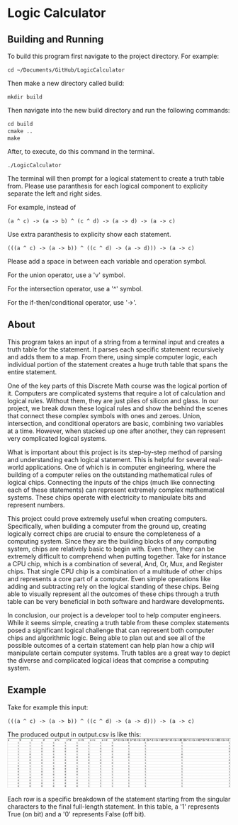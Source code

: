 # Logic Calculator

## Building and Running
To build this program first navigate to the project directory. For example:

```console
cd ~/Documents/GitHub/LogicCalculator
```

Then make a new directory called build:

```console
mkdir build
```

Then navigate into the new build directory and run the following commands:

```console
cd build
cmake ..
make
```

After, to execute, do this command in the terminal.

```console
./LogicCalculator
```

The terminal will then prompt for a logical statement to create a truth table from. 
Please use paranthesis for each logical component to explicity separate the left and right sides. 

For example, instead of

```console
(a ^ c) -> (a -> b) ^ (c ^ d) -> (a -> d) -> (a -> c)
```
Use extra paranthesis to explicity show each statement.
```console
(((a ^ c) -> (a -> b)) ^ ((c ^ d) -> (a -> d))) -> (a -> c)
```

Please add a space in between each variable and operation symbol.

For the union operator, use a 'v' symbol. 

For the intersection operator, use a '^' symbol.

For the if-then/conditional operator, use '->'.

## About

This program takes an input of a string from a terminal input and creates a truth table for the statement. 
It parses each specific statement recursively and adds them to a map.
From there, using simple computer logic, each individual portion of the statement creates a huge truth table that spans the entire statement.

One of the key parts of this Discrete Math course was the logical portion of it. Computers are complicated systems that require a lot of calculation and logical rules.
Without them, they are just piles of silicon and glass. In our project, we break down these logical rules and show the behind the scenes that connect these complex symbols with ones and zeroes.
Union, intersection, and conditional operators are basic, combining two variables at a time.
However, when stacked up one after another, they can represent very complicated logical systems.

What is important about this project is its step-by-step method of parsing and understanding each logical statement.
This is helpful for several real-world applications.
One of which is in computer engineering, where the building of a computer relies on the outstanding mathematical rules of logical chips.
Connecting the inputs of the chips (much like connecting each of these statements) can represent extremely complex mathematical systems.
These chips operate with electricity to manipulate bits and represent numbers.

This project could prove extremely useful when creating computers.
Specifically, when building a computer from the ground up, creating logically correct chips are crucial to ensure the completeness of a computing system.
Since they are the building blocks of any computing system, chips are relatively basic to begin with.
Even then, they can be extremely difficult to comprehend when putting together.
Take for instance a CPU chip, which is a combination of several, And, Or, Mux, and Register chips.
That single CPU chip is a combination of a multitude of other chips and represents a core part of a computer.
Even simple operations like adding and subtracting rely on the logical standing of these chips.
Being able to visually represent all the outcomes of these chips through a truth table can be very beneficial in both software and hardware developments.

In conclusion, our project is a developer tool to help computer engineers.
While it seems simple, creating a truth table from these complex statements posed a significant logical challenge that can represent both computer chips and algorithmic logic.
Being able to plan out and see all of the possible outcomes of a certain statement can help plan how a chip will manipulate certain computer systems.
Truth tables are a great way to depict the diverse and complicated logical ideas that comprise a computing system.




## Example
Take for example this input:
```console
(((a ^ c) -> (a -> b)) ^ ((c ^ d) -> (a -> d))) -> (a -> c)
```

The produced output in output.csv is like this:
![](artifacts/SampleOutput.png)

Each row is a specific breakdown of the statement starting from the singular characters to the final full-length statement.
In this table, a '1' represents True (on bit) and a '0' represents False (off bit).